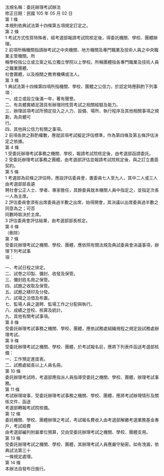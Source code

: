 法規名稱：委託辦理考試辦法  
修正日期：民國 105 年 05 月 02 日  
第 1 條  
本規則依典試法第十四條第五項規定訂定之。  
第 2 條  
1 考試方式性質特殊者，經考選部報請考試院核定後，得委託機關、學校、團體辦理。  
2 前項所稱機關指請辦考試之中央機關、地方機關及專門職業及技術人員之中央職業主管機關。所  
稱學校指公立或立案之私立獨立學院以上學校。所稱團體指各專門職業及技術人員之職業團體、  
社會團體，以及相關之教育機構或法人。  
第 3 條  
1 典試法第十四條第四項所指機關、學校、團體之公信力，於認定時應斟酌下列事項：  
一、成立或設立後滿一年，著有聲譽。  
二、有具體實績足證具有辦理同性質考試之相關經驗及能力。  
三、辦理該項考試所預定投入之人力、設備、場所、執行程序及其他相關事項之規劃，為具體可  
行。  
四、其他與公信力有關之事項。  
2 前項各款之斟酌權數，應就該項考試擬定評估標準，作為第四條及第五條評估決定之依據。  
第 4 條  
1 受委託辦理考試事務之機關、學校，報請考試院核定後，由考選部函請委託。  
2 受委託辦理考試事務之團體，由考選部評估並報請考試院核定後，與之訂立書面契約。  
第 5 條  
1 考選部為前條之評估時，應設評估委員會，置委員七人至九人，其中二人或三人由考選部部長遴  
聘社會公正人士、學者、專家擔任，其餘委員就本機關人員中指定之，並指定次長一人為主席。  
2 評估委員會須有出席委員過半數之出席，始得開會，其決議以出席委員過半數之同意為之；可否  
同數時取決於主席。  
3 評估委員會評估結果，由考選部部長核定。  
第 6 條  
（刪除）  
第 7 條  
受委託辦理考試之機關、學校、團體，應依照有關法規及典試委員會決議事項，辦理下列考試事  
項：  


一、考試日程之排定。  
二、試卷之印製、彌封、收發及保管。  
三、彌封姓名冊之保管。  
四、試題之收取及保管。  
五、試題之繕印及分發。  
六、試場之洽借及布置。  
七、監場人員之選聘、監場工作之分配與執行。  
八、成績之登校、核算及統計。  
九、其他有關考試事項。  
第 8 條  
受委託辦理考試事務之機關、學校、團體，應依試務處組織規程之規定設試務處辦理考試。  
第 9 條  
受委託辦理考試之機關、學校、團體，於考試報名前，應將下列表件函送考選部核備：  
一、工作預定進度表。  
二、試務處組長以上人員名冊。  
第 10 條  
委託辦理考試時，考選部應指派人員指導受委託之機關、學校、團體，辦理考試事務。  
第 11 條  
考試辦理竣事，受委託辦理考試事務之機關、學校、團體，應將考試辦理情形及關係文件，函送  
考選部轉報考試院核備。  
第 12 條  
委託機關、學校、團體辦理之考試，考試報名費收入由考選部解繳考選業務基金專戶，考試經費  
由考選部編列附屬單位預算，交由受委託辦理考試之機關、學校、團體支用。  
第 13 條  
受委託辦理考試之機關、學校、團體，其辦理考試人員應嚴守秘密。如有洩漏，依典試法第三十  
一條規定處理。  
第 14 條  
本辦法自發布日施行。  


